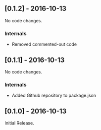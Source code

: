 
## [0.1.2] - 2016-10-13

No code changes.

### Internals

 * Removed commented-out code

## [0.1.1] - 2016-10-13

No code changes.

### Internals

 * Added Github repository to package.json

## [0.1.0] - 2016-10-13

Initial Release.
